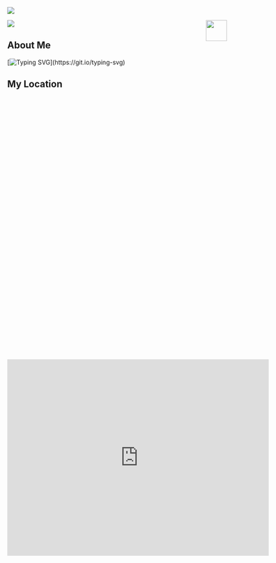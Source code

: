![](assets/Bottom_up.svg)

![](./src/header_.png)
<a href="https://www.python.org/"><img src="https://upload.wikimedia.org/wikipedia/commons/c/c3/Python-logo-notext.svg" align="right" height="48" width="48" ></a>

## About Me
[![Typing SVG](https://readme-typing-svg.herokuapp.com?color=%2336BCF7&center=true&vCenter=true&width=600&lines=I+am+Currently+a+Ph.D+Student+in+Xiamen+University;+I+Received+My+M.S.+Degree+in+Telecom+from+UNSW;+My+Research+Interests+Include:;+Natural+Language+Processing,+Computer+Vision,+etc.)](https://git.io/typing-svg)

## My Location

<div id="map" style="width: 800px; height: 600px;"></div>

<script>
// Add Leaflet CSS
var link = document.createElement('link');
link.rel = 'stylesheet';
link.href = 'https://unpkg.com/leaflet/dist/leaflet.css';
document.head.appendChild(link);

// Add Leaflet JS
var script = document.createElement('script');
script.src = 'https://unpkg.com/leaflet/dist/leaflet.js';
script.onload = function() {
  var map = L.map('map').setView([24.522, 118.186], 12);

  L.tileLayer('https://{s}.tile.openstreetmap.org/{z}/{x}/{y}.png', {
    attribution: '&copy; <a href="https://www.openstreetmap.org/copyright">OpenStreetMap</a> contributors'
  }).addTo(map);

  fetch('https://gist.githubusercontent.com/YOUR_GIST_URL/raw')
    .then(function(response) {
      return response.json();
    })
    .then(function(data) {
      L.geoJSON(data).addTo(map);
    });
};
document.body.appendChild(script);
</script>

<iframe src="https://www.google.com/maps/embed?pb=!1m18!1m12!1m3!1d3237.5774861352344!2d118.0849683150303!3d24.43566728428854!2m3!1f0!2f0!3f0!3m2!1i1024!2i768!4f13.1!3m3!1m2!1s0x0%3A0x0!2zMjTCsDI2JzA4LjQiTiAxMTjCsDA1JzA1LjciRQ!5e0!3m2!1sen!2s!4v1597822389101!5m2!1sen!2s&zoom=10" width="600" height="450" style="border:0;" allowfullscreen="" aria-hidden="false" tabindex="0"></iframe>

